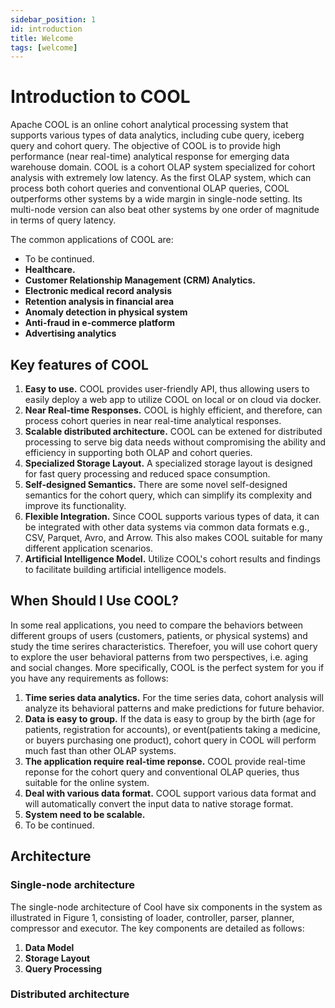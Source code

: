 ```yaml
---
sidebar_position: 1
id: introduction
title: Welcome
tags: [welcome]
---
```


# Introduction to COOL

Apache COOL is an online cohort analytical processing system that supports various types of data analytics, including cube query, iceberg query and cohort query. The objective of COOL is to provide high performance (near real-time) analytical response for emerging data warehouse domain.
COOL is a cohort OLAP system specialized for cohort analysis with extremely low latency. As the first OLAP system, which can process both cohort queries and conventional OLAP queries, COOL outperforms other systems by a wide margin in single-node setting. Its multi-node version can also beat other systems by one order of magnitude in terms of query latency.

The common applications of COOL are:

- To be continued.
- **Healthcare.**
- **Customer Relationship Management (CRM) Analytics.**
- **Electronic medical record analysis**
- **Retention analysis in financial area**
- **Anomaly detection in physical system**
- **Anti-fraud in e-commerce platform**
- **Advertising analytics**

## Key features of COOL

1. **Easy to use.** COOL provides user-friendly API, thus allowing users to easily deploy a web app to utilize COOL on local or on cloud via docker.
2. **Near Real-time Responses.** COOL is highly efficient, and therefore, can process cohort queries in near real-time analytical responses.
3. **Scalable distributed architecture.** COOL can be extened for distributed processing to serve big data needs without compromising the ability and efficiency in supporting both OLAP and cohort queries.
4. **Specialized Storage Layout.** A specialized storage layout is designed for fast query processing and reduced space consumption.
5. **Self-designed Semantics.** There are some novel self-designed semantics for the cohort query, which can simplify its complexity and improve its functionality.
6. **Flexible Integration.** Since COOL supports various types of data, it can be integrated with other data systems via common data formats e.g., CSV, Parquet, Avro, and Arrow. This also makes COOL suitable for many different application scenarios.
7. **Artificial Intelligence Model.** Utilize COOL's cohort results and findings to facilitate building artificial intelligence models.

## When Should I Use COOL?
In some real applications, you need to compare the behaviors between different groups of users (customers, patients, or physical systems) and study the time serires characteristics. Therefoer, you will use cohort query to explore the user behavioral patterns from two perspectives, i.e. aging and social changes. More specifically, COOL is the perfect system for you if you have any requirements as follows:
1. **Time series data analytics.** For the time series data, cohort analysis will analyze its behavioral patterns and make predictions for future behavior.
2. **Data is easy to group.** If the data is easy to group by the birth (age for patients, registration for accounts), or event(patients taking a medicine, or buyers purchasing one product), cohort query in COOL will perform much fast than other OLAP systems. 
3. **The application require real-time reponse.** COOL provide real-time reponse for the cohort query and conventional OLAP queries, thus suitable for the online system.  
4. **Deal with various data format.** COOL support various data format and will automatically convert the input data to native storage format. 
5. **System need to be scalable.** 
6. To be continued.

## Architecture
### Single-node architecture
The single-node architecture of Cool have six components in the system as illustrated in Figure 1, consisting of loader, controller, parser, planner, compressor and executor. The key components are detailed as follows:
1. **Data Model**
2. **Storage Layout**
3. **Query Processing**

### Distributed architecture
